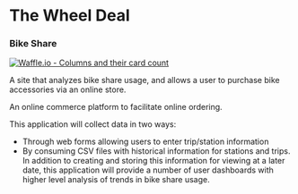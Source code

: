 # The Wheel Deal
### Bike Share

[![Waffle.io - Columns and their card count](https://badge.waffle.io/JerrelMitchell/bike-share.svg?columns=all)](https://waffle.io/JerrelMitchell/bike-share)

A site that analyzes bike share usage, and allows a user to purchase bike accessories via an online store.

An online commerce platform to facilitate online ordering.

This application will collect data in two ways:

* Through web forms allowing users to enter trip/station information
* By consuming CSV files with historical information for stations and trips. In addition to creating and storing this information for viewing at a later date, this application will provide a number of user dashboards with higher level analysis of trends in bike share usage.
